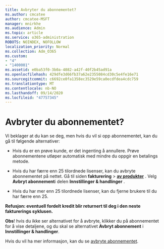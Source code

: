 ```yaml
---
title: Avbryter du abonnementet?
ms.author: cmcatee
author: cmcatee-MSFT
manager: mnirkhe
ms.audience: Admin
ms.topic: article
ms.service: o365-administration
ROBOTS: NOINDEX, NOFOLLOW
localization_priority: Normal
ms.collection: Adm_O365
ms.custom:
- "4"
- "1400001"
ms.assetid: e0ba53f0-3b0a-4082-a42f-40f2b45ad91a
ms.openlocfilehash: 429dfe3d66fb37a62e2355084cd30c5e4fe16e71
ms.sourcegitcommit: c6692ce0fa1358ec3529e59ca0ecdfdea4cdc759
ms.translationtype: MT
ms.contentlocale: nb-NO
ms.lasthandoff: 09/14/2020
ms.locfileid: "47757345"
---
```

# <a name="canceling-your-subscription"></a>Avbryter du abonnementet?

Vi beklager at du kan se deg, men hvis du vil si opp abonnementet, kan du gå til følgende alternativer:
  
- Hvis du er en prøve kunde, er det ingenting å annullere. Prøve abonnementene utløper automatisk med mindre du oppgir en betalings metode.

- Hvis du har færre enn 25 tilordnede lisenser, kan du avbryte abonnementet på nettet. Gå til siden **fakturering** \> **[av produkter](https://go.microsoft.com/fwlink/p/?linkid=842054)** . Velg **Avbryt abonnement**i delen **Innstillinger & handlinger** .

- Hvis du har mer enn 25 tilordnede lisenser, kan du fjerne brukere til du har færre enn 25.
  
**Refusjon: eventuell fordelt kredit blir returnert til deg i den neste fakturerings syklusen.** 

**Obs**! hvis du ikke ser alternativet for å avbryte, klikker du på abonnementet for å vise detaljene, og du skal se alternativet **Avbryt abonnement** i **Innstillinger & handlinger**. 

Hvis du vil ha mer informasjon, kan du se [avbryte abonnementet](https://docs.microsoft.com/microsoft-365/commerce/subscriptions/cancel-your-subscription).
